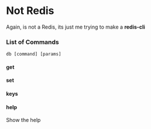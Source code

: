 # Not Redis

Again, is not a Redis, its just me trying to make a **redis-cli**

### List of Commands

`db [command] [params]`

#### get

#### set

#### keys

#### help
Show the help